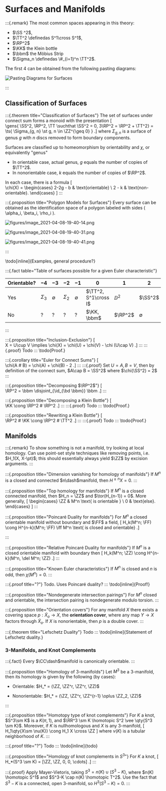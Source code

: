 # Surfaces and Manifolds

:::{.remark}
The most common spaces appearing in this theory:

- $\SS ^2$, 
- $\TT^2 \definedas  S^1\cross S^1$, 
- $\RP^2$
- $\KK$ the Klein bottle
- $\bbm$ the Möbius Strip
- $\Sigma_n \definedas \#_{i=1}^n \TT^2$.

The first 4 can be obtained from the following pasting diagrams:

![Pasting Diagrams for Surfaces](PastingDiagrams.png)

:::

## Classification of Surfaces

:::{.theorem title="Classification of Surfaces"}
The set of surfaces under connect sum forms a monoid with the presentation
\[  
\gens{ \SS^2, \RP^2, \TT \suchthat \SS^2 = 0, 3\RP^2 = \RP^2 + \TT^2} = \ts{ \Sigma_{g, n} \st g, n \in \ZZ^{\geq 0} } 
.\]
where $\Sigma_{g, n}$ is a surface of genus $g$ with $n$ discs removed to form boundary components.

Surfaces are classified up to homeomorphism by orientability and $\chi$, or equivalently "genus" 

- In orientable case, actual genus, $g$ equals the number of copies of $\TT^2$.
- In nonorientable case, $k$ equals the number of copies of $\RP^2$.

In each case, there is a formula
\[  
\chi(X) = 
\begin{cases}
2-2g - b & \text{orientable} \\
2 - k & \text{non-orientable}.
\end{cases}
\]
:::

:::{.proposition title="Polygon Models for Surfaces"}
Every surface can be obtained as the identification space of a polygon labeled with sides \( \alpha_i, \beta_i, \rho_i \).

![figures/image_2021-04-08-19-40-14.png](figures/image_2021-04-08-19-40-14.png)

![figures/image_2021-04-08-19-40-31.png](figures/image_2021-04-08-19-40-31.png)

![figures/image_2021-04-08-19-40-41.png](figures/image_2021-04-08-19-40-41.png)

:::

\todo[inline]{Examples, general procedure?}

:::{.fact table="Table of surfaces possible for a given Euler characteristic"}

| Orientable?  | $-4$       | $-3$        | $-2$       | $-1$        | $0$                  | $1$     | $2$         |
| ------------ | ---        | ----        | ----       | ---         | ---                  | ---     | ---         |
| Yes          | $\Sigma_3$ | $\emptyset$ | $\Sigma_2$ | $\emptyset$ | $\TT^2, S^1\cross I$ | $\DD^2$ | $\SS^2$     |
| No           | ?          | ?           | ?          | ?           | $\KK, \bbm$          | $\RP^2$ | $\emptyset$ |

:::

:::{.proposition title="Inclusion-Exclusion"}
\[  
X = U\cup V \implies \chi(X) = \chi(U) + \chi(V) - \chi (U\cap V)
.\]
:::
:::{.proof}
Todo
:::
\todo{Proof.}

:::{.corollary title="Euler for Connect Sums"}
\[  
\chi(A \# B) = \chi(A) + \chi(B) - 2
.\]
:::
:::{.proof}
Set $U= A, B=V$, then by definition of the connect sum, $A\cap B = \SS^2$ where $\chi(\SS^2) = 2$
:::

:::{.proposition title="Decomposing $\RP^2$"}
\[  
\RP^2 = \bbm \disjoint_{\id_{\bd \bbm}} \bbm
.\]
:::

:::{.proposition title="Decomposing a Klein Bottle"}
\[  
\KK \cong \RP^2 \# \RP^2
.\]
:::
:::{.proof}
Todo
:::
\todo{Proof.}

:::{.proposition title="Rewriting a Klein Bottle"}
\[  
\RP^2 \# \KK \cong \RP^2 \# \TT^2
.\]
:::
:::{.proof}
Todo
:::
\todo{Proof.}

## Manifolds

:::{.remark}
To show something is not a manifold, try looking at local homology. 
Can use point-set style techniques like removing points, i.e. $H_1(X, X-\pt)$; this should essentially always yield $\ZZ$ by excision arguments.
:::

:::{.proposition title="Dimension vanishing for homology of manifolds"}
If $M^n$ is a closed and connected $n\dash$manifold, then $H^{\geq n} X = 0$.
:::

:::{.proposition title="Top homology for manifolds"}
If $M^n$ is a closed connected manifold, then $H_n = \ZZ$ and $\tor(H_{n-1}) = 0$.
More generally, 
\[
\begin{cases}
\ZZ & M^n \text{ is orientable } 
\\
0 & \text{else}.
\end{cases}
\]
:::

:::{.proposition title="Poincaré Duality for manifolds"}
For $M^n$ a closed orientable manifold without boundary and $\FF$ a field,
\[
H_k(M^n; \FF) \cong H^{n-k}(M^n; \FF)
\iff
M^n \text{ is closed and orientable}
.\]

:::

:::{.proposition title="Relative Poincaré Duality for manifolds"}
If $M^n$ is a closed orientable manifold with boundary then 
\[
H_k(M^n; \ZZ) \cong H^{n-k}(M^n, \del M^n; \ZZ)
.\]
:::

:::{.proposition title="Known Euler characteristics"}
If $M^n$ is closed and $n$ is odd, then $\chi(M^n) = 0$.
:::

:::{.proof title="?"}
Todo.
Uses Poincaré duality?
:::
\todo[inline]{Proof!}

:::{.proposition title="Nondegenerate intersection pairings"}
For $M^n$ closed and orientable, the intersection pairing is nondegenerate modulo torsion.
:::

:::{.proposition title="Orientation covers"}
For any manifold $X$ there exists a covering space $p: \tilde X_o\to X$, the **orientation cover**, where any map $Y\to X$ factors through $\tilde X_o$.
If $X$ is nonorientable, then $p$ is a double cover.
:::

:::{.theorem title="Lefschetz Duality"}
Todo
:::
\todo[inline]{Statement of Lefschetz duality.}

### 3-Manifolds, and Knot Complements

:::{.fact}
Every $\CC\dash$manifold is canonically orientable.
:::

:::{.proposition title="Homology of 3-manifolds"}
Let $M^3$ be a 3-manifold, then its homology is given by the following (by cases):

- Orientable: $H_* = (\ZZ, \ZZ^r, \ZZ^r, \ZZ)$

- Nonorientable: $H_* = (\ZZ, \ZZ^r, \ZZ^{r-1} \oplus \ZZ_2, \ZZ)$

:::

:::{.proposition title="Homotopy type of knot complements"}
For $K$ a knot, $S^3\sm K$ is a $K(\pi, 1)$, and $\RR^3 \sm K \homotopic S^2 \vee \qty{S^3 \sm K}$.
Moreover, if $K$ is nullhomologous and $X$ is any 3-manifold, 
\[
H_1\qty{X\sm \nu(K)} \cong H_1 X \cross \ZZ
\]
where $\nu(K)$ is a tubular neighborhood of $K$.
:::

:::{.proof title="?"}
Todo
:::
\todo[inline]{todo}

:::{.proposition title="Homology of knot complements in $S^3$"}
For $K$ a knot,
\[
H_*(S^3 \sm K) = [\ZZ, \ZZ, 0, 0, \cdots]
.\]
:::

:::{.proof}
Apply Mayer-Vietoris, taking $S^3 = n(K) \cup (S^3-K)$, where $n(K) \homotopic S^1$ and $S^3-K \cap n(K) \homotopic T^2$. 
Use the fact that $S^3-K$ is a connected, open 3-manifold, so $H^3(S^3-K) =0$.
:::

